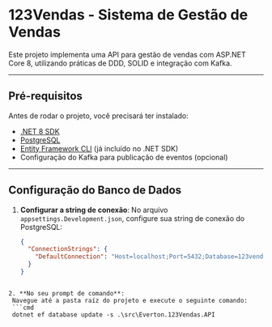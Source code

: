# 123Vendas - Sistema de Gestão de Vendas

Este projeto implementa uma API para gestão de vendas com ASP.NET Core 8, utilizando práticas de DDD, SOLID e integração com Kafka.

---

## Pré-requisitos

Antes de rodar o projeto, você precisará ter instalado:

- [.NET 8 SDK](https://dotnet.microsoft.com/download/dotnet/8.0)
- [PostgreSQL](https://www.postgresql.org/download/)
- [Entity Framework CLI](https://learn.microsoft.com/en-us/ef/core/cli/dotnet) (já incluído no .NET SDK)
- Configuração do Kafka para publicação de eventos (opcional)

---

## Configuração do Banco de Dados

1. **Configurar a string de conexão**:
   No arquivo `appsettings.Development.json`, configure sua string de conexão do PostgreSQL:
   ```json
   {
     "ConnectionStrings": {
       "DefaultConnection": "Host=localhost;Port=5432;Database=123vendas;Username=seu_usuario;Password=sua_senha"
     }
   }
  ```
  
2. **No seu prompt de comando**:
   Navegue até a pasta raíz do projeto e execute o seguinte comando:
   ```cmd
   dotnet ef database update -s .\src\Everton.123Vendas.API
   ```